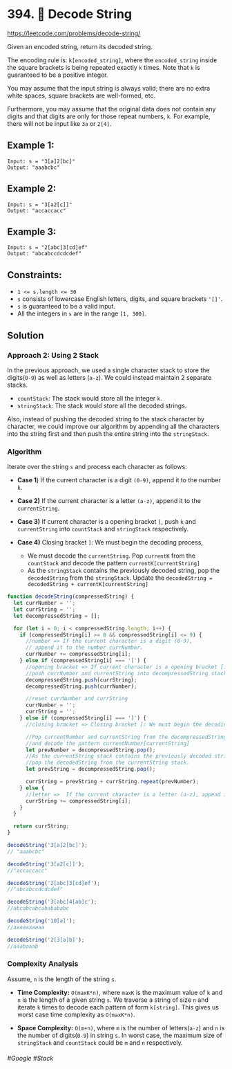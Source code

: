 # 394. 🔎 Decode String
https://leetcode.com/problems/decode-string/

Given an encoded string, return its decoded string.

The encoding rule is: `k[encoded_string]`, where the `encoded_string` inside the square brackets is being repeated exactly `k` times. Note that `k` is guaranteed to be a positive integer.

You may assume that the input string is always valid; there are no extra white spaces, square brackets are well-formed, etc.

Furthermore, you may assume that the original data does not contain any digits and that digits are only for those repeat numbers, `k`. For example, there will not be input like `3a` or `2[4]`.
## Example 1:
````
Input: s = "3[a]2[bc]"
Output: "aaabcbc"
````
## Example 2:
````
Input: s = "3[a2[c]]"
Output: "accaccacc"
````
## Example 3:
````
Input: s = "2[abc]3[cd]ef"
Output: "abcabccdcdcdef"
````

## Constraints:
- `1 <= s.length <= 30`
- `s` consists of lowercase English letters, digits, and square brackets `'[]'`.
- `s` is guaranteed to be a valid input.
- All the integers in `s` are in the range `[1, 300]`.

## Solution 

### Approach 2: Using 2 Stack

In the previous approach, we used a single character stack to store the digits(`0-9`) as well as letters (`a-z`). We could instead maintain 2 separate stacks.

- `countStack`: The stack would store all the integer `k`.
- `stringStack`: The stack would store all the decoded strings.

Also, instead of pushing the decoded string to the stack character by character, we could improve our algorithm by appending all the characters into the string first and then push the entire string into the `stringStack`. 
### Algorithm

Iterate over the string `s` and process each character as follows:

- <b>Case 1</b>) If the current character is a digit `(0-9)`, append it to the number `k`.

- <b>Case 2)</b> If the current character is a letter `(a-z)`, append it to the `currentString`.

- <b>Case 3)</b> If current character is a opening bracket `[`, push `k` and `currentString` into `countStack` and `stringStack` respectively.

- <b>Case 4)</b> Closing bracket `]`: We must begin the decoding process,
  - We must decode the `currentString`. Pop `currentK` from the `countStack` and decode the pattern `currentK[currentString]`
  - As the `stringStack` contains the previously decoded string, pop the `decodedString` from the `stringStack`. Update the `decodedString = decodedString + currentK[currentString]`

````js
function decodeString(compressedString) {
  let currNumber = '';
  let currString = '';
  let decompressedString = [];

  for (let i = 0; i < compressedString.length; i++) {
    if (compressedString[i] >= 0 && compressedString[i] <= 9) {
      //number => If the current character is a digit (0-9),
      // append it to the number currNumber.
      currNumber += compressedString[i];
    } else if (compressedString[i] === '[') {
      //opening bracket => If current character is a opening bracket [:
      //push currNumber and currentString into decompressedString stack respectively.
      decompressedString.push(currString);
      decompressedString.push(currNumber);

      //reset currNumber and currString
      currNumber = '';
      currString = '';
    } else if (compressedString[i] === ']') {
      //closing bracket => Closing bracket ]: We must begin the decoding process,

      //Pop currentNumber and currentString from the decompressedString stack
      //and decode the pattern currentNumber[currentString]
      let prevNumber = decompressedString.pop();
      //As the currentString stack contains the previously decoded string,
      //pop the decodedString from the currentString stack.
      let prevString = decompressedString.pop();

      currString = prevString + currString.repeat(prevNumber);
    } else {
      //letter =>  If the current character is a letter (a-z), append it to the currentString.
      currString += compressedString[i];
    }
  }

  return currString;
}

decodeString('3[a]2[bc]');
// "aaabcbc"

decodeString('3[a2[c]]');
//"accaccacc"

decodeString('2[abc]3[cd]ef');
//"abcabccdcdcdef"

decodeString('3[abc]4[ab]c'); 
//abcabcabcababababc

decodeString('10[a]'); 
//aaaaaaaaaa

decodeString('2[3[a]b]'); 
//aaabaaab
````
### Complexity Analysis

Assume, `n` is the length of the string `s`.
- <b>Time Complexity:</b> `O(maxK*n)`, where `maxK` is the maximum value of `k` and `n` is the length of a given string `s`. We traverse a string of size `n` and iterate `k` times to decode each pattern of form `k[string]`. This gives us worst case time complexity as `O(maxK*n)`.

- <b>Space Complexity:</b> `O(m+n)`, where `m` is the number of letters(`a-z`) and `n` is the number of digits(`0-9`) in string `s`. In worst case, the maximum size of `stringStack` and `countStack` could be `m` and `n` respectively.
###### #Google #Stack
